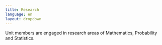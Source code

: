 ```yaml
---
title: Research
language: en
layout: dropdown
---
```


Unit members are engaged in research areas of Mathematics, Probability and Statistics.
